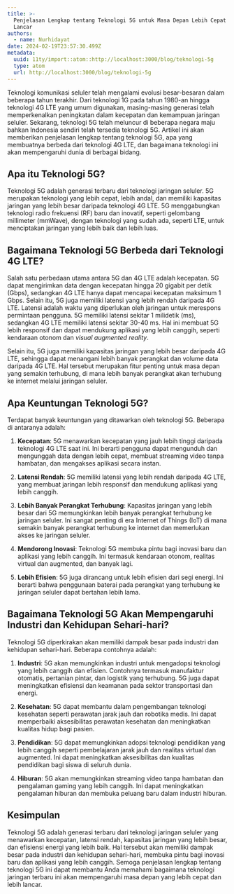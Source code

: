 ```yaml
---
title: >-
  Penjelasan Lengkap tentang Teknologi 5G untuk Masa Depan Lebih Cepat dan Lebih
  Lancar
authors:
  - name: Nurhidayat
date: 2024-02-19T23:57:30.499Z
metadata:
  uuid: 11ty/import::atom::http://localhost:3000/blog/teknologi-5g
  type: atom
  url: http://localhost:3000/blog/teknologi-5g
---
```

Teknologi komunikasi seluler telah mengalami evolusi besar-besaran dalam beberapa tahun terakhir. Dari teknologi 1G pada tahun 1980-an hingga teknologi 4G LTE yang umum digunakan, masing-masing generasi telah memperkenalkan peningkatan dalam kecepatan dan kemampuan jaringan seluler. Sekarang, teknologi 5G telah meluncur di beberapa negara maju bahkan Indonesia sendiri telah tersedia teknologi 5G. Artikel ini akan memberikan penjelasan lengkap tentang teknologi 5G, apa yang membuatnya berbeda dari teknologi 4G LTE, dan bagaimana teknologi ini akan mempengaruhi dunia di berbagai bidang.

## Apa itu Teknologi 5G?

Teknologi 5G adalah generasi terbaru dari teknologi jaringan seluler. 5G merupakan teknologi yang lebih cepat, lebih andal, dan memiliki kapasitas jaringan yang lebih besar daripada teknologi 4G LTE. 5G menggabungkan teknologi radio frekuensi (RF) baru dan inovatif, seperti gelombang millimeter (mmWave), dengan teknologi yang sudah ada, seperti LTE, untuk menciptakan jaringan yang lebih baik dan lebih luas.

## Bagaimana Teknologi 5G Berbeda dari Teknologi 4G LTE?

Salah satu perbedaan utama antara 5G dan 4G LTE adalah kecepatan. 5G dapat mengirimkan data dengan kecepatan hingga 20 gigabit per detik (Gbps), sedangkan 4G LTE hanya dapat mencapai kecepatan maksimum 1 Gbps. Selain itu, 5G juga memiliki latensi yang lebih rendah daripada 4G LTE. Latensi adalah waktu yang diperlukan oleh jaringan untuk merespons permintaan pengguna. 5G memiliki latensi sekitar 1 milidetik (ms), sedangkan 4G LTE memiliki latensi sekitar 30-40 ms. Hal ini membuat 5G lebih responsif dan dapat mendukung aplikasi yang lebih canggih, seperti kendaraan otonom dan _visual augmented reality_.

Selain itu, 5G juga memiliki kapasitas jaringan yang lebih besar daripada 4G LTE, sehingga dapat menangani lebih banyak perangkat dan volume data daripada 4G LTE. Hal tersebut merupakan fitur penting untuk masa depan yang semakin terhubung, di mana lebih banyak perangkat akan terhubung ke internet melalui jaringan seluler.

## Apa Keuntungan Teknologi 5G?

Terdapat banyak keuntungan yang ditawarkan oleh teknologi 5G. Beberapa di antaranya adalah:

1.  **Kecepatan**: 5G menawarkan kecepatan yang jauh lebih tinggi daripada teknologi 4G LTE saat ini. Ini berarti pengguna dapat mengunduh dan mengunggah data dengan lebih cepat, membuat streaming video tanpa hambatan, dan mengakses aplikasi secara instan.
    
2.  **Latensi Rendah**: 5G memiliki latensi yang lebih rendah daripada 4G LTE, yang membuat jaringan lebih responsif dan mendukung aplikasi yang lebih canggih.
    
3.  **Lebih Banyak Perangkat Terhubung**: Kapasitas jaringan yang lebih besar dari 5G memungkinkan lebih banyak perangkat terhubung ke jaringan seluler. Ini sangat penting di era Internet of Things (IoT) di mana semakin banyak perangkat terhubung ke internet dan memerlukan akses ke jaringan seluler.
    
4.  **Mendorong Inovasi**: Teknologi 5G membuka pintu bagi inovasi baru dan aplikasi yang lebih canggih. Ini termasuk kendaraan otonom, realitas virtual dan augmented, dan banyak lagi.
    
5.  **Lebih Efisien**: 5G juga dirancang untuk lebih efisien dari segi energi. Ini berarti bahwa penggunaan baterai pada perangkat yang terhubung ke jaringan seluler dapat bertahan lebih lama.
    

## Bagaimana Teknologi 5G Akan Mempengaruhi Industri dan Kehidupan Sehari-hari?

Teknologi 5G diperkirakan akan memiliki dampak besar pada industri dan kehidupan sehari-hari. Beberapa contohnya adalah:

1.  **Industri**: 5G akan memungkinkan industri untuk mengadopsi teknologi yang lebih canggih dan efisien. Contohnya termasuk manufaktur otomatis, pertanian pintar, dan logistik yang terhubung. 5G juga dapat meningkatkan efisiensi dan keamanan pada sektor transportasi dan energi.
    
2.  **Kesehatan**: 5G dapat membantu dalam pengembangan teknologi kesehatan seperti perawatan jarak jauh dan robotika medis. Ini dapat memperbaiki aksesibilitas perawatan kesehatan dan meningkatkan kualitas hidup bagi pasien.
    
3.  **Pendidikan**: 5G dapat memungkinkan adopsi teknologi pendidikan yang lebih canggih seperti pembelajaran jarak jauh dan realitas virtual dan augmented. Ini dapat meningkatkan aksesibilitas dan kualitas pendidikan bagi siswa di seluruh dunia.
    
4.  **Hiburan**: 5G akan memungkinkan streaming video tanpa hambatan dan pengalaman gaming yang lebih canggih. Ini dapat meningkatkan pengalaman hiburan dan membuka peluang baru dalam industri hiburan.
    

## Kesimpulan

Teknologi 5G adalah generasi terbaru dari teknologi jaringan seluler yang menawarkan kecepatan, latensi rendah, kapasitas jaringan yang lebih besar, dan efisiensi energi yang lebih baik. Hal tersebut akan memiliki dampak besar pada industri dan kehidupan sehari-hari, membuka pintu bagi inovasi baru dan aplikasi yang lebih canggih. Semoga penjelasan lengkap tentang teknologi 5G ini dapat membantu Anda memahami bagaimana teknologi jaringan terbaru ini akan mempengaruhi masa depan yang lebih cepat dan lebih lancar.